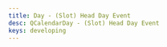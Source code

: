 ```yaml
---
title: Day - (Slot) Head Day Event
desc: QCalendarDay - (Slot) Head Day Event
keys: developing
---
```


<example-viewer
  title="(Slot) Head Day Event"
  file="DaySlotHeadDayEvent"
  codepen-title="QCalendarDay"
/>
